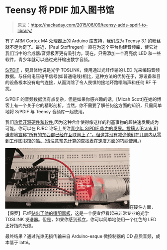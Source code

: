 # Teensy 将 PDIF 加入图书馆

> 原文：<https://hackaday.com/2015/06/09/teensy-adds-spdif-to-library/>

有了 ARM Cortex M4 处理器上的 Arduino 库支持，我们成为 Teensy 3.1 的粉丝就不足为奇了。最近，[Paul Stoffregen]一直在为这个平台构建音频库，使它对我们当中的合成器/音频极客更有吸引力。现在，只需添加一个高亮度 LED 和一些软件，青少年就可以通过光纤输出数字音频。

[S/PDIF](https://en.wikipedia.org/wiki/S/PDIF) ，更具体地说是光学 TOSLINK，使用通过光纤传输的 LED 光来编码音频数据。与任何电压电平信号(如普通电线)相比，这种方法的优势在于，源设备和目的设备根本没有电气连接，从而消除了令人畏惧的接地环路嗡嗡声和任何 RF 干扰。

S/PDIF 的音频数据流有点复杂，但是如果你感兴趣的话，[Micah Scott]在她的博客上有一个关于它的精彩剖析。当然，你不需要了解任何这方面的知识，只需简单地将 S/PDIF 与 Teensy 音频库一起使用。

我们[热爱开源硬件和软件](https://hackaday.io/project/2984-teensy-audio-library/log/19120-spdif-digital-optical-toslink-output),因为这种合作使得像这样的利基事物的超快速发展成为可能。你可以在 PJRC 论坛上关注[青少年 S/PDIF 能力的发展。投稿人[Frank B]谦虚地宣称“所有的东西都已经在互联网上了”，但这并没有减少他们在几周内从零到工作图书馆的酷。(请注意预先计算的查找表在速度方面的巧妙使用。)](https://forum.pjrc.com/threads/28639-S-pdif)

![LED_TOSLINK2](img/4308f76b40489ab3a76bb2503dc536c2.png)在硬件方面，【保罗】已经[贴出了他的适配器板](https://www.oshpark.com/shared_projects/KcDBKHta)，这是一个便宜但看起来非常专业的光学 TOSLINK 发送器。但是，如果你感到孤立，你可以简单地使用一个红色的 LED 正好指向光缆。

最终结果？通过光束无损传输来自 Arduino-esque 微控制器的 CD 品质音频，成本低于 latté。